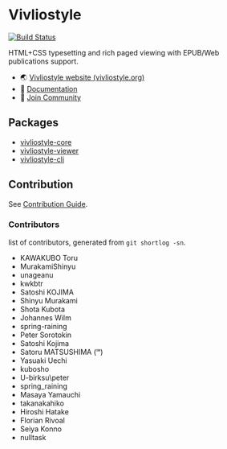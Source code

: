 # Vivliostyle

[![Build Status](https://travis-ci.org/vivliostyle/vivliostyle.svg?branch=master)](https://travis-ci.org/vivliostyle/vivliostyle)

HTML+CSS typesetting and rich paged viewing with EPUB/Web publications support.

- 🌏 [Vivliostyle website (vivliostyle.org)](https://vivliostyle.org)
- 📖 [Documentation](https://vivliostyle.org/docs/)
- 🤝 [Join Community](https://vivliostyle.org/community/)

## Packages

- [vivliostyle-core](https://github.com/vivliostyle/vivliostyle/tree/master/packages/core)
- [vivliostyle-viewer](https://github.com/vivliostyle/vivliostyle/tree/master/packages/viewer)
- [vivliostyle-cli](https://github.com/vivliostyle/vivliostyle-cli)

## Contribution

See [Contribution Guide](./CONTRIBUTING.md).

### Contributors

list of contributors, generated from `git shortlog -sn`.

- KAWAKUBO Toru
- MurakamiShinyu
- unageanu
- kwkbtr
- Satoshi KOJIMA
- Shinyu Murakami
- Shota Kubota
- Johannes Wilm
- spring-raining
- Peter Sorotokin
- Satoshi Kojima
- Satoru MATSUSHIMA (℠)
- Yasuaki Uechi
- kubosho
- U-birksu\peter
- spring_raining
- Masaya Yamauchi
- takanakahiko
- Hiroshi Hatake
- Florian Rivoal
- Seiya Konno
- nulltask
